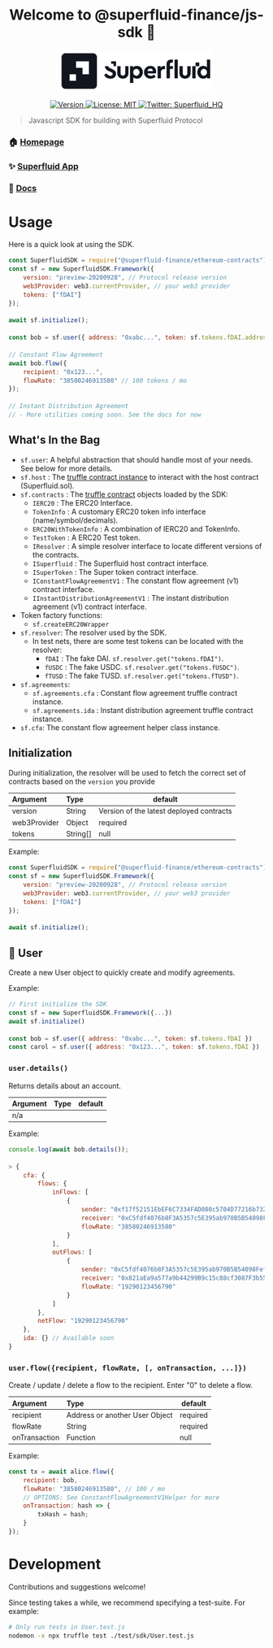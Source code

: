 <h1 align="center">Welcome to @superfluid-finance/js-sdk 👋
</h1>
<div align="center">
<img  width="300" padding="0 0 10px" alt="Superfluid logo" src="/sf-logo.png" />
<p>
  <a href="https://www.npmjs.com/package/@superfluid-finance/js-sdk" target="_blank">
    <img alt="Version" src="https://img.shields.io/npm/v/@superfluid-finance/js-sdk.svg">
  </a>
  <a href="#" target="_blank">
    <img alt="License: MIT" src="https://img.shields.io/badge/License-MIT-yellow.svg" />
  </a>
  <a href="https://twitter.com/Superfluid_HQ/status/" target="_blank">
    <img alt="Twitter: Superfluid_HQ" src="https://img.shields.io/twitter/follow/Superfluid_HQ.svg?style=social" />
  </a>
</p>
</div>

> Javascript SDK for building with Superfluid Protocol

### 🏠 [Homepage](https://superfluid.finance)

### ✨ [Superfluid App](https://app.superfluid.finance/)

### 📖 [Docs](https://docs.superfluid.finance)


# Usage

Here is a quick look at using the SDK.

```js
const SuperfluidSDK = require("@superfluid-finance/ethereum-contracts");
const sf = new SuperfluidSDK.Framework({
    version: "preview-20200928", // Protocol release version
    web3Provider: web3.currentProvider, // your web3 provider
    tokens: ["fDAI"]
});

await sf.initialize();

const bob = sf.user({ address: "0xabc...", token: sf.tokens.fDAI.address });

// Constant Flow Agreement
await bob.flow({
    recipient: "0x123...",
    flowRate: "38580246913580" // 100 tokens / mo
});

// Instant Distribution Agreement
// - More utilities coming soon. See the docs for now
```

## What's In the Bag

-   `sf.user`: A helpful abstraction that should handle most of your needs. See below for more details.
-   `sf.host` : The [truffle contract instance](https://www.trufflesuite.com/docs/truffle/getting-started/interacting-with-your-contracts)
    to interact with the host contract (Superfluid.sol).
-   `sf.contracts` : The [truffle contract](https://www.trufflesuite.com/docs/truffle/reference/contract-abstractions) objects loaded by the SDK:
    -   `IERC20` : The ERC20 Interface.
    -   `TokenInfo` : A customary ERC20 token info interface (name/symbol/decimals).
    -   `ERC20WithTokenInfo` : A combination of IERC20 and TokenInfo.
    -   `TestToken` : A ERC20 Test token.
    -   `IResolver` : A simple resolver interface to locate different versions of the contracts.
    -   `ISuperfluid` : The Superfluid host contract interface.
    -   `ISuperToken` : The Super token contract interface.
    -   `IConstantFlowAgreementV1` : The constant flow agreement (v1) contract interface.
    -   `IInstantDistributionAgreementV1` : The instant distribution agreement (v1) contract interface.
-   Token factory functions:
    -   `sf.createERC20Wrapper`
-   `sf.resolver`: The resolver used by the SDK.
    -   In test nets, there are some test tokens can be located with the resolver:
        -   `fDAI` : The fake DAI. `sf.resolver.get("tokens.fDAI")`.
        -   `fUSDC` : The fake USDC. `sf.resolver.get("tokens.fUSDC")`.
        -   `fTUSD` : The fake TUSD. `sf.resolver.get("tokens.fTUSD")`.
-   `sf.agreements`:
    -   `sf.agreements.cfa` : Constant flow agreement truffle contract instance.
    -   `sf.agreements.ida` : Instant distribution agreement truffle contract instance.
-   `sf.cfa`: The constant flow agreement helper class instance.

## Initialization

During initialization, the resolver will be used to fetch the correct set of contracts based on the `version` you provide

| Argument     | Type     | default                                  |
| :----------- | :------- | ---------------------------------------- |
| version      | String   | Version of the latest deployed contracts |
| web3Provider | Object   | required                                 |
| tokens       | String[] | null                                     |

Example:

```js
const SuperfluidSDK = require("@superfluid-finance/ethereum-contracts");
const sf = new SuperfluidSDK.Framework({
    version: "preview-20200928", // Protocol release version
    web3Provider: web3.currentProvider, // your web3 provider
    tokens: ["fDAI"]
});

await sf.initialize();
```

## :bust_in_silhouette: User

Create a new User object to quickly create and modify agreements.

Example:

```js
// First initialize the SDK
const sf = new SuperfluidSDK.Framework({...})
await sf.initialize()

const bob = sf.user({ address: "0xabc...", token: sf.tokens.fDAI })
const carol = sf.user({ address: "0x123...", token: sf.tokens.fDAI })
```

### `user.details()`

Returns details about an account.

| Argument | Type | default |
| :------- | :--- | ------- |
| n/a      |      |         |

Example:

```js
console.log(await bob.details());

> {
    cfa: {
        flows: {
            inFlows: [
                {
                    sender: "0xf17f52151EbEF6C7334FAD080c5704D77216b732",
                    receiver: "0xC5fdf4076b8F3A5357c5E395ab970B5B54098Fef",
                    flowRate: "38580246913580"
                }
            ],
            outFlows: [
                {
                    sender: "0xC5fdf4076b8F3A5357c5E395ab970B5B54098Fef",
                    receiver: "0x821aEa9a577a9b44299B9c15c88cf3087F3b5544",
                    flowRate: "19290123456790"
                }
            ]
        },
        netFlow: "19290123456790"
    },
    ida: {} // Available soon
}
```

### `user.flow({recipient, flowRate, [, onTransaction, ...]})`

Create / update / delete a flow to the recipient. Enter "0" to delete a flow.

| Argument      | Type                           | default  |
| :------------ | :----------------------------- | -------- |
| recipient     | Address or another User Object | required |
| flowRate      | String                         | required |
| onTransaction | Function                       | null     |

Example:

```js
const tx = await alice.flow({
    recipient: bob,
    flowRate: "38580246913580", // 100 / mo
    // OPTIONS: See ConstantFlowAgreementV1Helper for more
    onTransaction: hash => {
        txHash = hash;
    }
});
```

# Development

Contributions and suggestions welcome!

Since testing takes a while, we recommend specifying a test-suite. For example:

```bash
# Only run tests in User.test.js
nodemon -x npx truffle test ./test/sdk/User.test.js
```
